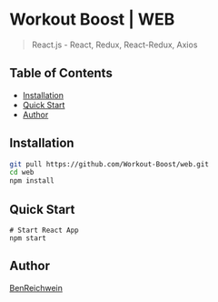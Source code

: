 # Workout Boost | WEB 
> React.js - React, Redux, React-Redux, Axios

## Table of Contents

- [Installation](#installation)
- [Quick Start](#Quick-Start)
- [Author](#author)

## Installation

```sh
git pull https://github.com/Workout-Boost/web.git
cd web
npm install
```

## Quick Start
```
# Start React App
npm start
```

## Author

[BenReichwein](https://github.com/BenReichwein)
